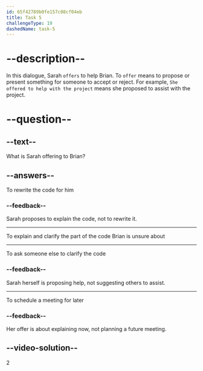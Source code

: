```yaml
---
id: 65f42789b0fe157c08cf04eb
title: Task 5
challengeType: 19
dashedName: task-5
---
```


<!--
AUDIO REFERENCE: 
Sarah: Of course, Brian. I can explain what I was trying to achieve there. What part of the code are you uncertain about?
-->

# --description--

In this dialogue, Sarah `offers` to help Brian. To `offer` means to propose or present something for someone to accept or reject. For example, `She offered to help with the project` means she proposed to assist with the project.

# --question--

## --text--

What is Sarah offering to Brian?

## --answers--

To rewrite the code for him

### --feedback--

Sarah proposes to explain the code, not to rewrite it.

---

To explain and clarify the part of the code Brian is unsure about

---

To ask someone else to clarify the code

### --feedback--

Sarah herself is proposing help, not suggesting others to assist.

---

To schedule a meeting for later

### --feedback--

Her offer is about explaining now, not planning a future meeting.

## --video-solution--

2
